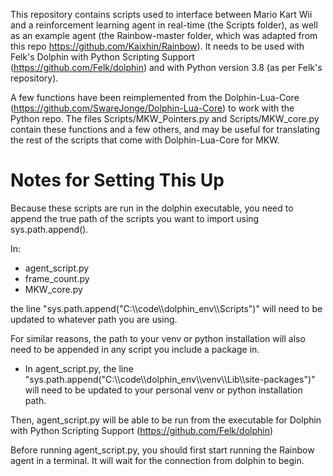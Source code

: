 This repository contains scripts used to interface between Mario Kart Wii and a reinforcement learning agent in real-time (the Scripts folder),
as well as an example agent (the Rainbow-master folder, which was adapted from this repo https://github.com/Kaixhin/Rainbow).
It needs to be used with Felk's Dolphin with Python Scripting Support (https://github.com/Felk/dolphin)
and with Python version 3.8 (as per Felk's repository).

A few functions have been reimplemented from the Dolphin-Lua-Core (https://github.com/SwareJonge/Dolphin-Lua-Core) to work with the Python repo. The files Scripts/MKW_Pointers.py and Scripts/MKW_core.py contain these functions and a few others, and may be useful for translating the rest of the scripts that come with Dolphin-Lua-Core for MKW.

# Notes for Setting This Up

Because these scripts are run in the dolphin executable, you need to append the true path of the scripts you want to import using sys.path.append().

In:
- agent_script.py
- frame_count.py
- MKW_core.py

the line "sys.path.append("C:\\\\code\\\\dolphin_env\\\\Scripts")" will need to be updated to whatever path you are using.

For similar reasons, the path to your venv or python installation will also need to be appended in any script you include a package in.
- In agent_script.py, the line "sys.path.append("C:\\\\code\\\\dolphin_env\\\\venv\\\\Lib\\\\site-packages")" will need to be updated to your personal venv or python installation path.

Then, agent_script.py will be able to be run from the executable for Dolphin with Python Scripting Support (https://github.com/Felk/dolphin)

Before running agent_script.py, you should first start running the Rainbow agent in a terminal. It will wait for the connection from dolphin to begin.